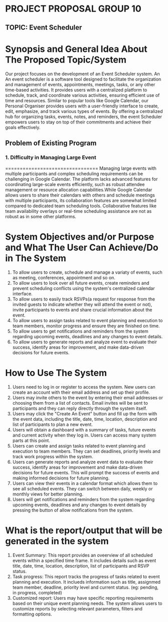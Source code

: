 # PROJECT PROPOSAL GROUP 10
## TOPIC: Event Scheduler

# Synopsis and General Idea About The Proposed Topic/System
Our project focuses on the development of an Event Scheduler system. An An event scheduler is a software tool designed to facilitate the organization and management of events, appointments, meetings, tasks, or any other time-based activities. It provides users with a centralized platform to schedule, track, and coordinate various activities, ensuring efficient use of time and resources. Similar to popular tools like Google Calendar, our Personal Organiser provides users with a user-friendly interface to create, edit, emphasize, and track various types of events. By offering a centralized hub for organizing tasks, events, notes, and reminders, the event Scheduler empowers users to stay on top of their commitments and achieve their goals effectively.

## Problem of Existing Program
### 1. Difficulty in Managing Large Event
================================
Managing large events with multiple participants and complex scheduling requirements can be challenging in Google Calendar. The platform lacks advanced features for coordinating large-scale events efficiently, such as robust attendee management or resource allocation capabilities.While Google Calendar allows users to share their calendars with others and schedule meetings with multiple participants, its collaboration features are somewhat limited compared to dedicated team scheduling tools. Collaborative features like team availability overlays or real-time scheduling assistance are not as robust as in some other platforms.

# System Objectives and/or Purpose and What The User Can Achieve/Do in The System
1. To allow users to create, schedule and manage a variaty of events, such as meeting, conferences, appointment and so on.
2. To allow users to look over all future events, create reminders and prevent scheduling conflicts using the system's centralized calendar interface.
3. To allow users to easily track RSVPs(a request for response from the invited guests to indicate whether they will attend the event or not), invite participants to events and share crucial information about the event.
4. To allow users to assign tasks related to event planning and execution to team members, monitor progress and ensure they are finished on time.
5. To allow users to get notifications and reminders from the system regarding upcoming events, deadlines and any changes to event details.
6. To allow users to generate reports and analyze event to evaluate their success, identify areas for improvement, and make data-driven decisions for future events.

# How to Use The System
1. Users need to log in or register to access the system. New users can create an account with their email address and set up their profile.
2. Users may invite others to the event by entering their email addresses or choosing them from a list of contacts. Email invites will be sent to participants and they can reply directly through the system itself.
3. Users may click the "Create An Event" button and fill up the form with the event data, including the title, date, time, location, description and list of participants to plan a new event.
4. Users will obtain a dashboard with a summary of tasks, future events and current activity when they log in. Users can access many system parts at this point.
5. Users can create and assign tasks related to event planning and execution to team members. They can set deadlines, priority levels and track work progress within the system.
6. Users can generate reports and analyze event data to evaluate their success, identify areas for improvement and make data-driven decisions for future events. This will prompt the success of events and making informed decisions for future planning.
7. Users can view their events in a calendar format which allows them to see all scheduled events. They can switch between daily, weekly or monthly views for better planning.
8. Users will get notifications and reminders from the system regarding upcoming events, deadlines and any changes to event details by pressing the button of allow notifications from the system.

# What is the report/output that will be generated in the system
1. Event Summary: This report provides an oveerview of all scheduled events within a specified time frame. It includes details such as event title, date, time, location, description, list of participants and RSVP status.
2. Task progress: This report tracks the progress of tasks related to event planning and execution. It inclueds information such as title, assignmed team member, deadline, priority level and current status. (eg: pending, in progress, completed)
3. Customized report: Users may have specific reporting requirements based on their unique event planning needs. The system allows users to customize reports by selecting relevant parameters, filters and formatting options.
